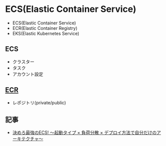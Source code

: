 # ECS(Elastic Container Service)

- ECS(Elastic Container Service)
- ECR(Elastic Container Registry)
- EKS(Elastic Kubernetes Service)


## ECS

- クラスター
- タスク
- アカウント設定

## [ECR](ECR.md)

- レポジトリ(private/public)

## 記事

- [決めろ最強のECS! 〜起動タイプ × 負荷分散 × デプロイ方法で自分だけのアーキテクチャ〜](https://qiita.com/hiroga/items/4229d5d6f20f33ab7435)
